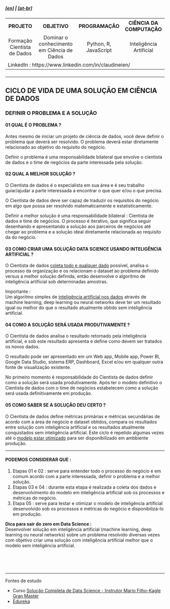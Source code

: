 <h5><a href="blank_">[en]</a> | <a href="blank_">[pt-br]</a>
</h5>
<h5>
<div>
  <table>
    <tr>
      <th>PROJETO</th>
      <th>OBJETIVO</th>
      <th>PROGRAMAÇÃO</th>
      <th>CIÊNCIA DA COMPUTAÇÃO</th>
    </tr>
    <tr>
      <td align="center">Formação Cientista de Dados</td>
      <td align="center">Dominar o conhecimento em Ciência de Dados</td>
      <td align="center">Python, R, JavaScript</td>
      <td align="center">Inteligência Artificial</td>
    </tr>
    <tr>
        <td colspan="4">LinkedIn : https://www.linkedin.com/in/claudineien/</td>
    </tr>
  </table>
</div>
</h5>

<hr>
<h2>CICLO DE VIDA DE UMA SOLUÇÃO EM CIÊNCIA DE DADOS</h2>
<h3>DEFINIR O PROBLEMA E A SOLUÇÃO</h3>
<h4>01 QUAL É O PROBLEMA ?</h4>
<p>Antes mesmo de iniciar um projeto de ciência de dados, você deve definir o problema que deverá ser resolvido. O problema deverá estar diretamente relacionado ao objetivo do requisito do negócio.</p>
<p>Definir o problema é uma responsabilidade bilateral que envolve o cientista de dados e o time de negócios da parte interessada pela solução.</p>

<h4>02 QUAL A MELHOR SOLUÇÃO ?</h4>
<p>O Cientista de dados é o especialista em sua área e é seu trabalho guiar/ajudar a parte interessada a encontrar o que quer e/ou o que precisa.</p>
<p>O Cientista de dados deve ser capaz de traduzir os requisitos do negócio em algo que possa ser resolvido matematicamente e estatisticamente.</p>
<p>Definir a melhor solução é uma responsabilidade bilateral : Cientista de dados e time de negócios. O processo é iterativo, que significa seguir desenhando e apresentando a solução aos parceiros de negócios até chegar ao problema e a solução ideal diretamente relacionada ao requisito da do negócio.</p>

<h4>03 COMO CRIAR UMA SOLUÇÃO DATA SCIENCE USANDO INTELIGÊNCIA ARTIFICIAL ?</h4>
<p>O Cientista de dados <a href="/0-documentation/00data-science-lifecycle0.md">coleta todo e qualquer dado</a> possível, analisa o processo da organização e os relacionam o dataset ao problema definido versus a melhor solução definida, então desenvolve o algoritmo de inteligência artificial sob determinadas amostras.</p>
<p>Importante : <br>
Um algoritmo simples de <a href="/0-documentation/00data-science-lifecycle0.md">inteligência artificial nos dados</a> através de machine learning, deep learning ou neural networks deve ter um resultado igual ou melhor do que o resultado atualmente obtido sem inteligência artificial.</p>

<h4>04 COMO A SOLUÇÃO SERÁ USADA PRODUTIVAMENTE ?</h4>
<p>O Cientista de dados analisa o resultado retornado pela inteligência artificial, e sob este resultado apresenta e define como devem ser tratados os novos dados.</p>
<p>O resultado pode ser apresentado em um Web app, Mobile app, Power BI, Google Data Studio, sistema ERP, Dashboard, Excel e/ou em qualquer outra fonte de visualização existente.</p>
<p>No primeiro momento é responsabilidade do Cientista de dados definir como a solução será usada produtivamente. Após ter o modelo definitivo o Cientista de dados com o time de negócios estabelecem como a solução será usada definitivamente em produção.</p>

<h4>05 COMO SABER SE A SOLUÇÃO DEU CERTO ?</h4>
<p>O Cientista de dados define métricas primárias e métricas secundárias de acordo com a área de negócio e dataset obtidos, compara os resultados entre solução com inteligência artificial e os resultados atualmente conquistados sem inteligência artificial. Este ciclo é repetido algumas vezes até o <a href="/0-documentation/00data-science-lifecycle0.md">modelo estar otimizado</a> para ser disponibilizado em ambbiente produção.</p>

<hr>
<h4>PODEMOS CONSIDERAR QUE :</h4>
    <ol>
        <li>Etapas 01 e 02 : serve para entender todo o processo do negócio e em comum acordo com a parte interessada, definir o problema e a melhor solução.</li>
        <li>Etapas 03 e 04 : durante esta etapa é realizada a coleta dos dados e desenvolvimento do modelo em inteligência artificial sob os processos e métricas do negócio.</li>
        <li>Etapa 05 : serve para testar e otimizar o modelo de inteligência artificial desenvolvido sob os processos e métricas do negócio e disponibilizá-lo em produção.</li>
    </ol>
<p><strong>Dica para sair do zero em Data Science :</strong><br>
Desenvolver solução em inteligência artificial (machine learning, deep learning ou neural networks) sobre um problema resolvido diversas vezes com objetivo criar uma solução com inteligência artificial melhor que o modelo sem inteligência artificial.</p>
<br><br><br>
<hr>
<p>Fontes de estudo
    <ul>
        <li>Curso <a href="https://curso.mariofilho.com/">   
        Solução Completa de Data Science - Instrutor Mario Filho-Kagle Gran Master</a></li>
        <li><a href="https://www.edureka.co/blog/data-science-projects/#A%20Basic%20Approach%20To%20Solving%20A%20Problem%20Using%20Data%20Science">Edureka</a></li>
    </ul>
</p>
